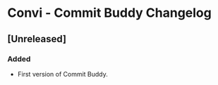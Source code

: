<!-- Keep a Changelog guide -> https://keepachangelog.com -->

# Convi - Commit Buddy Changelog

## [Unreleased]

### Added

- First version of Commit Buddy.